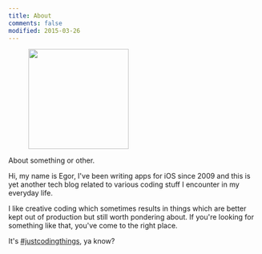 ```yaml
---
title: About
comments: false
modified: 2015-03-26
---
```

<figure class="photo float-right">
  <img src="{{ site.url }}/images/avatar.jpg" alt="" width="200" height="200">
</figure>

<span style="white-space: nowrap;"> About something or other.</span>

Hi, my name is Egor, I've been writing apps for iOS since 2009 and this is yet another tech blog related to various coding stuff I encounter in my everyday life.

I like creative coding which sometimes results in things which are better kept out of production but still worth pondering about. If you're looking for something like that, you've come to the right place.

It's [#justcodingthings](http://wanderwaltz.github.io), ya know?